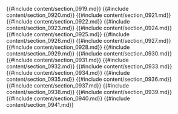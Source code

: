 {{#include content/section_0919.md}}
{{#include content/section_0920.md}}
{{#include content/section_0921.md}}
{{#include content/section_0922.md}}
{{#include content/section_0923.md}}
{{#include content/section_0924.md}}
{{#include content/section_0925.md}}
{{#include content/section_0926.md}}
{{#include content/section_0927.md}}
{{#include content/section_0928.md}}
{{#include content/section_0929.md}}
{{#include content/section_0930.md}}
{{#include content/section_0931.md}}
{{#include content/section_0932.md}}
{{#include content/section_0933.md}}
{{#include content/section_0934.md}}
{{#include content/section_0935.md}}
{{#include content/section_0936.md}}
{{#include content/section_0937.md}}
{{#include content/section_0938.md}}
{{#include content/section_0939.md}}
{{#include content/section_0940.md}}
{{#include content/section_0941.md}}
